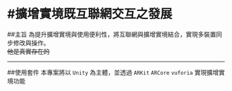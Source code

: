 #擴增實境既互聯網交互之發展
===========================
##主旨
	為提升擴增實境與使用便利性，將互聯網與擴增實境結合，實現多裝置同步修改與操作。  
~~他是真實存在的~~

****

##使用套件
本專案將以 `Unity` 為主體，並透過 `ARKit` `ARCore` `vuforia` 實現擴增實境功能
